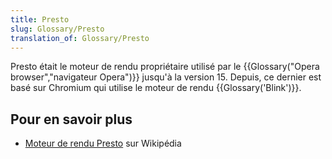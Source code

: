 ```yaml
---
title: Presto
slug: Glossary/Presto
translation_of: Glossary/Presto
---
```


Presto était le moteur de rendu propriétaire utilisé par le {{Glossary("Opera browser","navigateur Opera")}} jusqu'à la version 15. Depuis, ce dernier est basé sur Chromium qui utilise le moteur de rendu {{Glossary('Blink')}}.

## Pour en savoir plus

- [Moteur de rendu Presto](<https://fr.wikipedia.org/wiki/Presto_(moteur_de_rendu_HTML)>) sur Wikipédia
